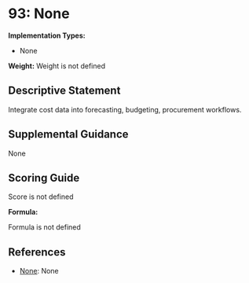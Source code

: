 # 93: None

**Implementation Types:**

- None

**Weight:** Weight is not defined

## Descriptive Statement

Integrate cost data into forecasting, budgeting, procurement workflows.

## Supplemental Guidance

None

## Scoring Guide

Score is not defined

**Formula:**

Formula is not defined

## References

- [None](None): None

